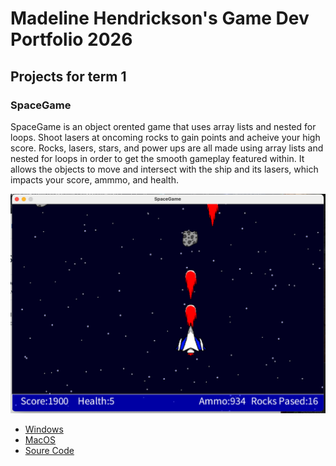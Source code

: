 # Madeline Hendrickson's Game Dev Portfolio 2026

## Projects for term 1

### SpaceGame

SpaceGame is an object orented game that uses array lists and nested for loops. Shoot lasers at oncoming rocks to gain points and acheive your high score. Rocks, lasers, stars, and power ups are all made using array lists and nested for loops in order to get the smooth gameplay featured within. It allows the objects to move and intersect with the ship and its lasers, which impacts your score, ammmo, and health.

![Running Game](https://github.com/MadelineDH/Portfolio-GameDev/blob/main/images/SpaceGame01.png?raw=true)

* [Windows](https://github.com/MadelineDH/Portfolio-GameDev/blob/main/src/SpaceGame/windows-amd64.zip)
* [MacOS](https://github.com/MadelineDH/Portfolio-GameDev/blob/main/src/SpaceGame/macos-aarch64.zip)
* [Soure Code](https://github.com/MadelineDH/Portfolio-GameDev/tree/main/src/SpaceGame)
